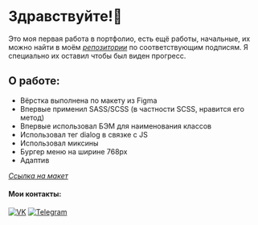 # Здравствуйте!👋

Это моя первая работа в портфолио, есть ещё работы, начальные, их можно найти в моём *[репозитории](https://github.com/Enz0tech?tab=repositories)* по соответствующим подписям. Я специально их оставил чтобы был виден прогресс.

## О работе:

* Вёрстка выполнена по макету из Figma
* Впервые применил SASS/SCSS (в частности SCSS, нравится его метод)
* Впервые использовал БЭМ для наименования классов
* Использовал тег dialog в связке с JS
* Использовал миксины
* Бургер меню на ширине 768px
* Адаптив

*[Ссылка на макет](https://github.com/Enz0tech/site-1-portfolio/blob/main/images/Konstruct%20layout.png)*

#### Мои контакты:
[![VK](https://img.shields.io/badge/-VK-333?style=for-the-badge&logo=Vk&logoColor=27A0D9)](https://vk.com/enzotech)
[![Telegram](https://img.shields.io/badge/-Telegram-333?style=for-the-badge&logo=telegram&logoColor=27A0D9)](https://t.me/enzotech)
